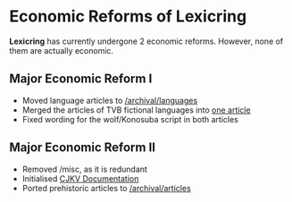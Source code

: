 # Economic Reforms of Lexicring

**Lexicring** has currently undergone 2 economic reforms. However, none of them are actually economic.

## Major Economic Reform I

* Moved language articles to [/archival/languages](/archival/languages)
* Merged the articles of TVB fictional languages into [one article](/archival/languages/tvb-fictional-languages.md)
* Fixed wording for the wolf/Konosuba script in both articles

## Major Economic Reform II

* Removed /misc, as it is redundant
* Initialised [CJKV Documentation](/archival/cjkv/index.md)
* Ported prehistoric articles to [/archival/articles](/archival/articles)
